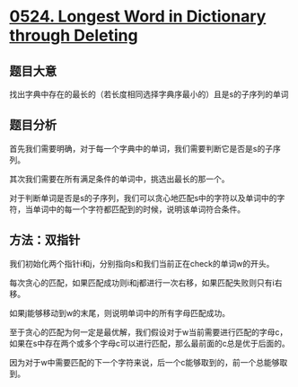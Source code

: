# [0524. Longest Word in Dictionary through Deleting](https://leetcode-cn.com/problems/longest-word-in-dictionary-through-deleting/)

## 题目大意

找出字典中存在的最长的（若长度相同选择字典序最小的）且是s的子序列的单词

## 题目分析

首先我们需要明确，对于每一个字典中的单词，我们需要判断它是否是s的子序列。

其次我们需要在所有满足条件的单词中，挑选出最长的那一个。

对于判断单词是否是s的子序列，我们可以贪心地匹配s中的字符以及单词中的字符，当单词中的每一个字符都匹配到的时候，说明该单词符合条件。

## 方法：双指针

我们初始化两个指针i和j，分别指向s和我们当前正在check的单词w的开头。

每次贪心的匹配，如果匹配成功则i和j都进行一次右移，如果匹配失败则只有i右移。

如果j能够移动到w的末尾，则说明单词中的所有字母匹配成功。

至于贪心的匹配为何一定是最优解，我们假设对于w当前需要进行匹配的字母c，如果在s中存在两个或多个字母c可以进行匹配，那么最前面的c总是优于后面的。

因为对于w中需要匹配的下一个字符来说，后一个c能够取到的，前一个总能够取到。